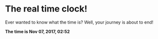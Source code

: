 # The real time clock!

Ever wanted to know what the time is? Well, your journey is about to end!

**The time is Nov 07, 2017, 02:52**